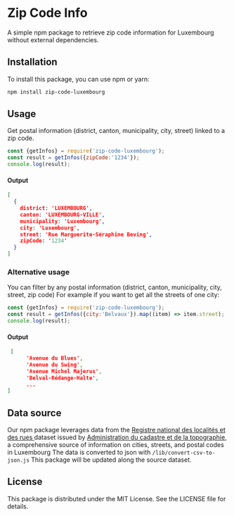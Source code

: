 # Zip Code Info

A simple npm package to retrieve zip code information for Luxembourg without external dependencies.

## Installation

To install this package, you can use npm or yarn:

```bash
npm install zip-code-luxembourg
````

## Usage 
Get postal information (district, canton, municipality, city, street) linked to a zip code.

````javascript
const {getInfos} = require('zip-code-luxembourg');
const result = getInfos({zipCode:'1234'});
console.log(result);
````
#### Output
````json lines
[
  {
    district: 'LUXEMBOURG',
    canton: 'LUXEMBOURG-VILLE',
    municipality: 'Luxembourg',
    city: 'Luxembourg',
    street: 'Rue Marguerite-Séraphine Beving',
    zipCode: '1234'
  }
]
````

### Alternative usage
You can filter by any postal information (district, canton, municipality, city, street, zip code)
For example if you want to get all the streets of one city:

````javascript
const {getInfos} = require('zip-code-luxembourg');
const result = getInfos({city:'Belvaux'}).map((item) => item.street);
console.log(result);
````

#### Output
````json lines
 [
      'Avenue du Blues',
      'Avenue du Swing',
      'Avenue Michel Majerus',
      'Belval-Rédange-Halte',
      ...
]
````

## Data source
Our npm package leverages data from the [Registre national des localités et des rues
](https://data.public.lu/fr/datasets/registre-national-des-localites-et-des-rues/#resources)  dataset issued by [Administration du cadastre et de la topographie](https://data.public.lu/fr/organizations/administration-du-cadastre-et-de-la-topographie/), a comprehensive source of information on cities, streets, and postal codes in Luxembourg
The data is converted to json with `/lib/convert-csv-to-json.js`
This package will be updated along the source dataset.

## License
This package is distributed under the MIT License. See the LICENSE file for details.